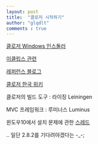 ```yaml
---
layout: post
title:  "클로저 시작하기"
author: "glqdlt"
comments : true
---
```



[클로저 Windows 인스돌러](https://djpowell.github.io/leiningen-win-installer/)

[이클립스 관련](https://cemerick.com/2012/05/02/starting-clojure/)

[레퍼런스 블로그](https://medium.com/@pitzcarraldo/clojure%EB%A1%9C-%EC%9B%B9-%EC%84%9C%EB%B9%84%EC%8A%A4-%EA%B0%9C%EB%B0%9C-%EC%8B%9C%EC%9E%91%ED%95%B4%EB%B3%B4%EA%B8%B0-8db38437b2a3)

[클로저 한국 위키](http://clojure.or.kr/wiki/doku.php?id=lecture:clojure:%EC%84%A4%EC%B9%98)

클로저의 빌드 도구 : 라이징 Leiningen

MVC 프레임워크 : 루미너스 Luminus



윈도우10에서 설치 문제에 관한 [스레드](https://github.com/technomancy/leiningen/issues/2412)

.. 일단 2.8.2를 기다려야겠다는 -_-;